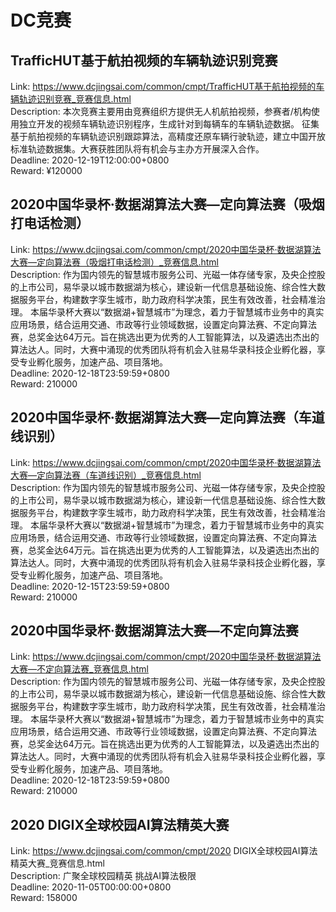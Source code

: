 # DC竞赛



## TrafficHUT基于航拍视频的车辆轨迹识别竞赛

Link: https://www.dcjingsai.com/common/cmpt/TrafficHUT基于航拍视频的车辆轨迹识别竞赛_竞赛信息.html  
Description: 本次竞赛主要用由竞赛组织方提供无人机航拍视频，参赛者/机构使用独立开发的视频车辆轨迹识别程序，生成针对到每辆车的车辆轨迹数据。
征集基于航拍视频的车辆轨迹识别跟踪算法，高精度还原车辆行驶轨迹，建立中国开放标准轨迹数据集。大赛获胜团队将有机会与主办方开展深入合作。  
Deadline: 2020-12-19T12:00:00+0800  
Reward: ¥120000  


## 2020中国华录杯·数据湖算法大赛—定向算法赛（吸烟打电话检测）

Link: https://www.dcjingsai.com/common/cmpt/2020中国华录杯·数据湖算法大赛—定向算法赛（吸烟打电话检测）_竞赛信息.html  
Description: 作为国内领先的智慧城市服务公司、光磁⼀体存储专家，及央企控股的上市公司，易华录以城市数据湖为核心，建设新⼀代信息基础设施、综合性大数据服务平台，构建数字孪生城市，助力政府科学决策，民生有效改善，社会精准治理。 
本届华录杯大赛以“数据湖+智慧城市”为理念，着力于智慧城市业务中的真实应用场景，结合运用交通、市政等行业领域数据，设置定向算法赛、不定向算法赛，总奖金达64万元。旨在挑选出更为优秀的人工智能算法，以及遴选出杰出的算法达⼈。同时，大赛中涌现的优秀团队将有机会入驻易华录科技企业孵化器，享受专业孵化服务，加速产品、项目落地。  
Deadline: 2020-12-18T23:59:59+0800  
Reward: 210000  


## 2020中国华录杯·数据湖算法大赛—定向算法赛（车道线识别）

Link: https://www.dcjingsai.com/common/cmpt/2020中国华录杯·数据湖算法大赛—定向算法赛（车道线识别）_竞赛信息.html  
Description: 作为国内领先的智慧城市服务公司、光磁⼀体存储专家，及央企控股的上市公司，易华录以城市数据湖为核心，建设新⼀代信息基础设施、综合性大数据服务平台，构建数字孪生城市，助力政府科学决策，民生有效改善，社会精准治理。 
本届华录杯大赛以“数据湖+智慧城市”为理念，着力于智慧城市业务中的真实应用场景，结合运用交通、市政等行业领域数据，设置定向算法赛、不定向算法赛，总奖金达64万元。旨在挑选出更为优秀的人工智能算法，以及遴选出杰出的算法达⼈。同时，大赛中涌现的优秀团队将有机会入驻易华录科技企业孵化器，享受专业孵化服务，加速产品、项目落地。  
Deadline: 2020-12-15T23:59:59+0800  
Reward: 210000  


## 2020中国华录杯·数据湖算法大赛—不定向算法赛

Link: https://www.dcjingsai.com/common/cmpt/2020中国华录杯·数据湖算法大赛—不定向算法赛_竞赛信息.html  
Description: 作为国内领先的智慧城市服务公司、光磁⼀体存储专家，及央企控股的上市公司，易华录以城市数据湖为核心，建设新⼀代信息基础设施、综合性大数据服务平台，构建数字孪生城市，助力政府科学决策，民生有效改善，社会精准治理。 
本届华录杯大赛以“数据湖+智慧城市”为理念，着力于智慧城市业务中的真实应用场景，结合运用交通、市政等行业领域数据，设置定向算法赛、不定向算法赛，总奖金达64万元。旨在挑选出更为优秀的人工智能算法，以及遴选出杰出的算法达⼈。同时，大赛中涌现的优秀团队将有机会入驻易华录科技企业孵化器，享受专业孵化服务，加速产品、项目落地。  
Deadline: 2020-12-18T23:59:59+0800  
Reward: 210000  


## 2020 DIGIX全球校园AI算法精英大赛

Link: https://www.dcjingsai.com/common/cmpt/2020 DIGIX全球校园AI算法精英大赛_竞赛信息.html  
Description: 广聚全球校园精英 挑战AI算法极限  
Deadline: 2020-11-05T00:00:00+0800  
Reward: 158000  

